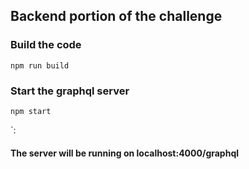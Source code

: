 ## Backend portion of the challenge

### Build the code
```
npm run build
```

### Start the graphql server
```
npm start
```

`:

#### The server will be running on localhost:4000/graphql
